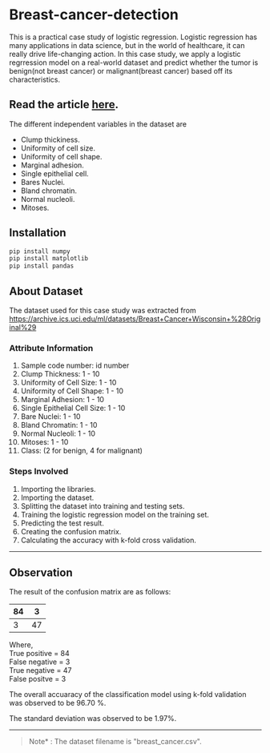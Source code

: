 
# Breast-cancer-detection
This is a practical case study of logistic regression. Logistic regression has many applications in data science, but in the world of healthcare, it can really drive life-changing action. In this case study, we apply a logistic regrression model on a real-world dataset and predict whether the tumor is benign(not breast cancer) or malignant(breast cancer) based off its characteristics. 

## Read the article [here][1].   

[1]:<https://github.com/Maskey71098/Breast-cancer-detection/edit/main/README.md> "here"   

The different independent variables in the dataset are   
* Clump thickiness.
* Uniformity of cell size.
* Uniformity of cell shape.
* Marginal adhesion.
* Single epithelial cell.
* Bares Nuclei.
* Bland chromatin.
* Normal nucleoli.
* Mitoses.  

## Installation
```python
pip install numpy
pip install matplotlib
pip install pandas
``` 

## About Dataset
The dataset used for this case study was extracted from https://archive.ics.uci.edu/ml/datasets/Breast+Cancer+Wisconsin+%28Original%29

### **Attribute Information**   

1. Sample code number: id number
2. Clump Thickness: 1 - 10
3. Uniformity of Cell Size: 1 - 10
4. Uniformity of Cell Shape: 1 - 10
5. Marginal Adhesion: 1 - 10
6. Single Epithelial Cell Size: 1 - 10
7. Bare Nuclei: 1 - 10
8. Bland Chromatin: 1 - 10
9. Normal Nucleoli: 1 - 10
10. Mitoses: 1 - 10
11. Class: (2 for benign, 4 for malignant) 


### **Steps Involved** 

1. Importing the libraries.
2. Importing the dataset.
3. Splitting the dataset into training and testing sets.
4. Training the logistic regression model on the training set.
5. Predicting the test result.
6. Creating the confusion matrix.
7. Calculating the accuracy with k-fold cross validation.
___

## Observation   
The result of the confusion matrix are as follows:  

|   84  |   3	|
|---	|---	|
|   3	|  47 	|

Where,   
True positive = 84   
False negative = 3   
True negative = 47   
False positve = 3    

The overall accuaracy of the classification model using k-fold validation was observed to be 96.70 %.   

The standard deviation was observed to be 1.97%.
___   
>Note* : The dataset filename is "breast_cancer.csv".

